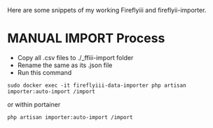 Here are some snippets of my working Fireflyiii and fireflyii-importer.


# MANUAL IMPORT Process

* Copy all  .csv files to ./_ffiii-import folder
* Rename the same as its .json file
* Run this command
```
sudo docker exec -it fireflyiii-data-importer php artisan importer:auto-import /import
```

or within portainer
```
php artisan importer:auto-import /import
```
